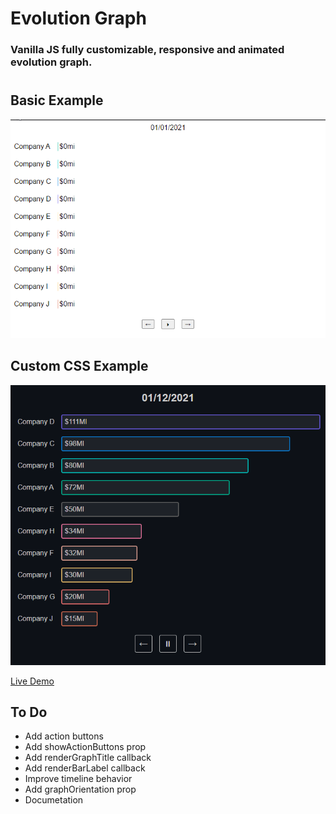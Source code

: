 # Evolution Graph

### Vanilla JS fully customizable, responsive and animated evolution graph.

#

## Basic Example

![](src/docs/evolution-graph.gif)

## Custom CSS Example

![](src/docs/custom-graph.gif)

[Live Demo](https://nathanssantos.github.io/evolution-graph)

## To Do

- Add action buttons
- Add showActionButtons prop
- Add renderGraphTitle callback
- Add renderBarLabel callback
- Improve timeline behavior
- Add graphOrientation prop
- Documetation
